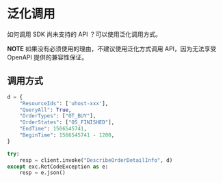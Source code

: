 # 泛化调用

如何调用 SDK 尚未支持的 API ？可以使用泛化调用方式。

**NOTE** 如果没有必须使用的理由，不建议使用泛化方式调用 API，因为无法享受 OpenAPI 提供的兼容性保证。

## 调用方式

```python
d = {
    "ResourceIds": ['uhost-xxx'],
    "QueryAll": True,
    "OrderTypes": ["OT_BUY"],
    "OrderStates": ["OS_FINISHED"],
    "EndTime": 1566545741,
    "BeginTime": 1566545741 - 1200,
}

try:
    resp = client.invoke("DescribeOrderDetailInfo", d)
except exc.RetCodeException as e:
    resp = e.json()
```

